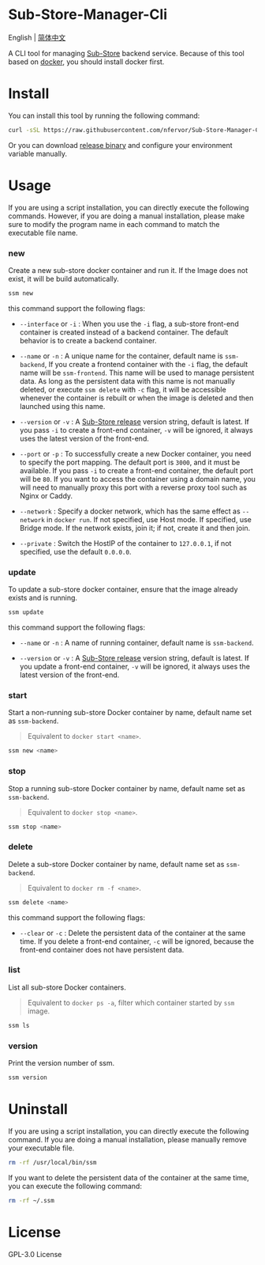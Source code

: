 # Sub-Store-Manager-Cli

English | [简体中文](./README-CN.md)

A CLI tool for managing [Sub-Store](https://github.com/sub-store-org/Sub-Store) backend service. Because of this tool based on [docker](https://www.docker.com/), you should install docker first.


# Install

You can install this tool by running the following command:

```bash
curl -sSL https://raw.githubusercontent.com/nfervor/Sub-Store-Manager-Cli/master/.github/install.sh | bash
```

Or you can download [release binary](https://github.com/DesnLee/Sub-Store-Manager-Cli/releases) and configure your environment variable manually.


# Usage

If you are using a script installation, you can directly execute the following commands. However, if you are doing a manual installation, please make sure to modify the program name in each command to match the executable file name.


### new

Create a new sub-store docker container and run it. If the Image does not exist, it will be build automatically.

```bash
ssm new
```

this command support the following flags:

- `--interface` or `-i` : When you use the `-i` flag, a sub-store front-end container is created instead of a backend container. The default behavior is to create a backend container.

- `--name` or `-n` : A unique name for the container, default name is `ssm-backend`, If you create a frontend container with the `-i` flag, the default name will be `ssm-frontend`. This name will be used to manage persistent data. As long as the persistent data with this name is not manually deleted, or execute `ssm delete` with `-c` flag, it will be accessible whenever the container is rebuilt or when the image is deleted and then launched using this name.

- `--version` or `-v` : A [Sub-Store release](https://github.com/sub-store-org/Sub-Store/releases) version string, default is latest. If you pass `-i` to create a front-end container, `-v` will be ignored, it always uses the latest version of the front-end.

- `--port` or `-p` : To successfully create a new Docker container, you need to specify the port mapping. The default port is `3000`, and it must be available. If you pass `-i` to create a front-end container, the default port will be `80`. If you want to access the container using a domain name, you will need to manually proxy this port with a reverse proxy tool such as Nginx or Caddy.

- `--network` : Specify a docker network, which has the same effect as `--network` in `docker run`. If not specified, use Host mode. If specified, use Bridge mode. If the network exists, join it; if not, create it and then join.

- `--private` : Switch the HostIP of the container to `127.0.0.1`, if not specified, use the default `0.0.0.0`.

### update

To update a sub-store docker container, ensure that the image already exists and is running.

```bash
ssm update
```

this command support the following flags:

- `--name` or `-n` : A name of running container, default name is `ssm-backend`.

- `--version` or `-v` : A [Sub-Store release](https://github.com/sub-store-org/Sub-Store/releases) version string, default is latest. If you update a front-end container, `-v` will be ignored, it always uses the latest version of the front-end.


### start

Start a non-running sub-store Docker container by name, default name set as `ssm-backend`.

> Equivalent to `docker start <name>`.

```bash
ssm new <name>
```


### stop

Stop a running sub-store Docker container by name, default name set as `ssm-backend`.

> Equivalent to `docker stop <name>`.

```bash
ssm stop <name>
```


### delete

Delete a sub-store Docker container by name, default name set as `ssm-backend`.

> Equivalent to `docker rm -f <name>`.

```bash
ssm delete <name>
```

this command support the following flags:

- `--clear` or `-c` : Delete the persistent data of the container at the same time. If you delete a front-end container, `-c` will be ignored, because the front-end container does not have persistent data.


### list

List all sub-store Docker containers.

> Equivalent to `docker ps -a`, filter which container started by `ssm` image.

```bash
ssm ls
```


### version

Print the version number of ssm.

```bash
ssm version
```


# Uninstall

If you are using a script installation, you can directly execute the following command. If you are doing a manual installation, please manually remove your executable file.

```bash
rm -rf /usr/local/bin/ssm
```

If you want to delete the persistent data of the container at the same time, you can execute the following command:

```bash
rm -rf ~/.ssm
```


# License
GPL-3.0 License
